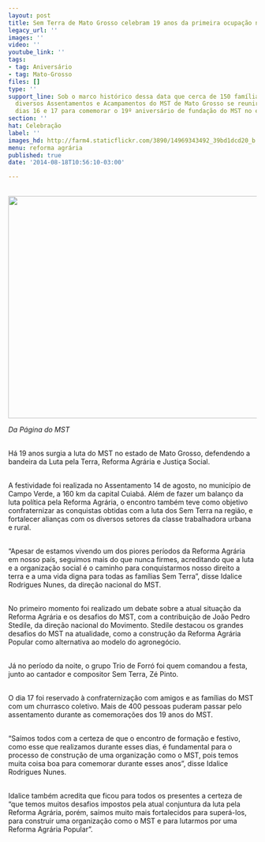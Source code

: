 ```yaml
---
layout: post
title: Sem Terra de Mato Grosso celebram 19 anos da primeira ocupação na região
legacy_url: ''
images: ''
video: ''
youtube_link: ''
tags:
- tag: Aniversário
- tag: Mato-Grosso
files: []
type: ''
support_line: Sob o marco histórico dessa data que cerca de 150 famílias vindas de
  diversos Assentamentos e Acampamentos do MST de Mato Grosso se reuniram entre os
  dias 16 e 17 para comemorar o 19º aniversário de fundação do MST no estado.
section: ''
hat: Celebração
label: ''
images_hd: http://farm4.staticflickr.com/3890/14969343492_39bd1dcd20_b.jpg
menu: reforma agrária
published: true
date: '2014-08-18T10:56:10-03:00'

---
```

<p><br />
<img alt="" height="450" src="http://farm4.staticflickr.com/3890/14969343492_39bd1dcd20_b.jpg" width="600" /></p>

<p><em>Da P&aacute;gina do MST</em></p>

<p><br />
H&aacute; 19 anos surgia a luta do MST no estado de Mato Grosso, defendendo a bandeira da Luta pela Terra, Reforma Agr&aacute;ria e Justi&ccedil;a Social.</p>

<p><br />
A festividade foi realizada no Assentamento 14 de agosto, no munic&iacute;pio de Campo Verde, a 160 km da capital Cuiab&aacute;. Al&eacute;m de fazer um balan&ccedil;o da luta pol&iacute;tica pela Reforma Agr&aacute;ria, o encontro tamb&eacute;m teve como objetivo confraternizar as conquistas obtidas com a luta dos Sem Terra na regi&atilde;o, e fortalecer alian&ccedil;as com os diversos setores da classe trabalhadora urbana e rural.&nbsp;</p>

<p><br />
&ldquo;Apesar de estamos vivendo um dos piores per&iacute;odos da Reforma Agr&aacute;ria em nosso pa&iacute;s, seguimos mais do que nunca firmes, acreditando que a luta e a organiza&ccedil;&atilde;o social &eacute; o caminho para conquistarmos nosso direito a terra e a uma vida digna para todas as fam&iacute;lias Sem Terra&rdquo;, disse Idalice Rodrigues Nunes, da dire&ccedil;&atilde;o nacional do MST.&nbsp;</p>

<p><br />
No primeiro momento foi realizado um debate sobre a atual situa&ccedil;&atilde;o da Reforma Agr&aacute;ria e os desafios do MST, com a contribui&ccedil;&atilde;o de Jo&atilde;o Pedro Stedile, da dire&ccedil;&atilde;o nacional do Movimento. Stedile destacou os grandes desafios do MST na atualidade, como a constru&ccedil;&atilde;o da Reforma Agr&aacute;ria Popular como alternativa ao modelo do agroneg&oacute;cio.</p>

<p><br />
J&aacute; no per&iacute;odo da noite, o grupo Trio de Forr&oacute; foi quem comandou a festa, junto ao cantador e compositor Sem Terra, Z&eacute; Pinto.</p>

<p><br />
O dia 17 foi reservado &agrave; confraterniza&ccedil;&atilde;o com amigos e as fam&iacute;lias do MST com um churrasco coletivo. Mais de 400 pessoas puderam passar pelo assentamento durante as comemora&ccedil;&otilde;es dos 19 anos do MST.</p>

<p><br />
&ldquo;Sa&iacute;mos todos com a certeza de que o encontro de forma&ccedil;&atilde;o e festivo, como esse que realizamos durante esses dias, &eacute; fundamental para o processo de constru&ccedil;&atilde;o de uma organiza&ccedil;&atilde;o como o MST, pois temos muita coisa boa para comemorar durante esses anos&rdquo;, disse Idalice Rodrigues Nunes.</p>

<p><br />
Idalice tamb&eacute;m acredita que ficou para todos os presentes a certeza de &ldquo;que temos muitos desafios impostos pela atual conjuntura da luta pela Reforma Agr&aacute;ria, por&eacute;m, sa&iacute;mos muito mais fortalecidos para super&aacute;-los, para construir uma organiza&ccedil;&atilde;o como o MST e para lutarmos por uma Reforma Agr&aacute;ria Popular&rdquo;.</p>
